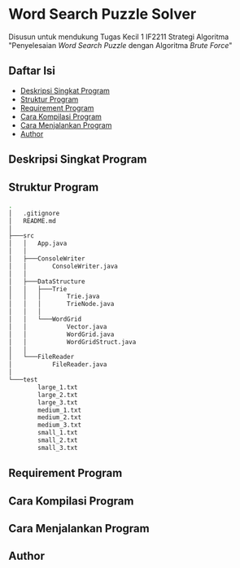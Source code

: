 # Word Search Puzzle Solver
Disusun untuk mendukung Tugas Kecil 1 IF2211 Strategi Algoritma "Penyelesaian *Word Search Puzzle* dengan Algoritma *Brute Force*"

## Daftar Isi
* [Deskripsi Singkat Program](#deskripsi-singkat-program)
* [Struktur Program](#struktur-program)
* [Requirement Program](#struktur-program)
* [Cara Kompilasi Program](#cara-kompilasi-program)
* [Cara Menjalankan Program](#cara-menjalankan-program)
* [Author](#author)

## Deskripsi Singkat Program

## Struktur Program
```bash
.
│   .gitignore
│   README.md
│
├───src
│   │   App.java
│   │
│   ├───ConsoleWriter
│   │       ConsoleWriter.java
│   │
│   ├───DataStructure
│   │   ├───Trie
│   │   │       Trie.java
│   │   │       TrieNode.java
│   │   │
│   │   └───WordGrid
│   │           Vector.java
│   │           WordGrid.java
│   │           WordGridStruct.java
│   │
│   └───FileReader
│           FileReader.java
│
└───test
        large_1.txt
        large_2.txt
        large_3.txt
        medium_1.txt
        medium_2.txt
        medium_3.txt
        small_1.txt
        small_2.txt
        small_3.txt
```

## Requirement Program

## Cara Kompilasi Program

## Cara Menjalankan Program

## Author